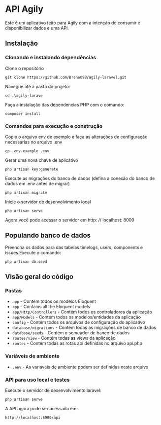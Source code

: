 # API Agily

Este é um aplicativo feito para Agily com a intenção de consumir e disponibilizar dados e uma API.

## Instalação

### Clonando e instalando dependências

Clone o repositório

    git clone https://github.com/Breno098/agily-laravel.git

Navegue até a pasta do projeto:

    cd .\agily-larave

Faça a instalação das dependencias PHP com o comando:

    composer install

### Comandos para execução e construção

Copie o arquivo env de exemplo e faça as alterações de configuração necessárias no arquivo .env

    cp .env.example .env

Gerar uma nova chave de aplicativo

    php artisan key:generate

Execute as migrações do banco de dados (defina a conexão do banco de dados em .env antes de migrar)

    php artisan migrate

Inicie o servidor de desenvolvimento local

    php artisan serve

Agora você pode acessar o servidor em http: // localhost: 8000

## Populando banco de dados

Preencha os dados para das tabelas timelogs, users, components e issues.Execute o comando:

    php artisan db:seed

## Visão geral do código

### Pastas

- `app` - Contém todos os modelos Eloquent
- `app` - Contains all the Eloquent models
- `app/Http/Controllers` - Contém todos os controladores da aplicação
- `app/Models` - Contém todos os modelos/entidades da aplicação
- `config` - Contém todos os arquivos de configuração do aplicativo
- `database/migrations` - Contém todas as migrações de banco de dados
- `database/seeds` - Contém o semeador de banco de dados
- `routes/view` - Contém todas as views da aplicação
- `routes` - Contém todas as rotas api definidas no arquivo api.php

### Variáveis de ambiente

- `.env` - As variáveis ​​de ambiente podem ser definidas neste arquivo

### API para uso local e testes

Execute o servidor de desenvolvimento laravel:

    php artisan serve

A API agora pode ser acessada em:

    http://localhost:8000/api